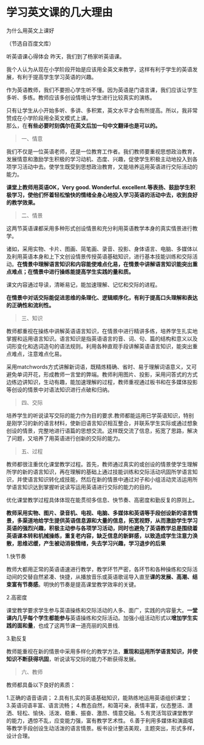 # 学习英文课的几大理由

为什么用英文上课好

（节选自百度文库）

听英语课心得体会         昨天，我们到了杨家听英语课。

我个人认为从现在小学阶段开始是应该用全英文来教学，这样有利于学生的英语发展，有利于提高学生学习英语的兴趣。

作为英语教师，我们不要担心学生听不懂。因为英语是门语言课，我们应该让学生多听、多练。教师应该多创设情境让学生进行比较真实的演练。

只有让学生从小开始多听、多讲、多积累，英文水平才会有所提高。所以，我非常赞成在小学阶段用全英文模式上课。  
那么，在**有些必要时刻偶尔在英文后加一句中文翻译也是可以的。**




>一、情意   

我们不仅是一位英语老师，还是一位教育工作者。我们教师要重视思想政治教育，发展情意和激励学生积极的学习动机、态度、兴趣，促使学生积极主动地投入到各项学习活动中去。使学生既受到思想政治教育，又能培养运用英语进行交际活动的能力。

**课堂上教师用英语OK，Very good. Wonderful. excellent.等表扬、鼓励学生积极学习，使他们怀着轻松愉快的情绪全身心地投入学习英语的活动中去，收到良好的教学效果。**

>二、情景   

这两节英语课都采用多种形式创设情景和充分利用英语教学本身的真实情景进行教学。

诸如，采用实物、卡片、图画、简笔画、录音、投影、身体语言、电脑、多媒体以及利用英语本身和上下文创设情景传授英语基础知识，进行基本技能训练和交际活动。**在情景中理解语言知识和内容能使难点化易，在情景中讲解语言知识能突出重点难点；在情景中进行操练能提高学生实践的量和质。**

课文内容通过导读，清晰易记，能加速理解、记忆和交际的进程。

**在情景中对话交际能促进思维的条理化、逻辑顺序化，有利于提高口头理解和表达的正确性和流利性。**

>三、知识   

教师都重视在操练中讲解英语语言知识，在情景中进行精讲多练，培养学生扎实地掌握和运用语言知识。语言知识是指英语语言的音、词、句、篇的结构和意义以及词形变化和选词造句的语法规则。利用各种直观手段讲解英语语言知识，能突出重点难点，注意难点化易。

采用matchwords方式讲解新词语，既精炼精确、省时、易于理解词语意义，又可避免单词开花，形成教师一言堂的弊端。教师利用图片、投影，采用问答式的方式边练边讲知识，生动有趣，能加速理解的过程，教师重视通过板书和在多媒体投影等创设的情景中对语法知识进行点破和归纳。

>四、交际   

培养学生的听说读写交际的能力作为目的要求.教师都能运用已学英语知识，特别是刚学习的新的语言材料，使新旧语言知识相互整合，并联系学生实际或通过想象创设的情景，完整地进行语篇的思想交流。这样既交流了信息，拓宽了思路，解决了问题，又培养了用英语进行创新的交际的能力。

>五、过程   

教师都很注重优化课堂教学过程。首先，教师通过真实的或创设的情景使学生理解所学的新的语言知识，再在理解的基础上通过技能训练和交际活动巩固所学语言知识，并使语言知识转化成技能，然后在新的情景中通过对子和小组活动灵活运用所学语言知识达到掌握听说读写运用英语进行交际的能力的目的。

优化课堂教学过程具体体现在能贯彻多信息、快节奏、高密度和勤反复的原则上。

**教师采用实物、图片、录音机、电视、电脑、多媒体和英语等手段创设新的语言情景，多渠道地给学生提供英语信息源和大量的信息，拓宽视野，从而激励学生学习英语的强烈兴趣，积极主动参与各项学习活动，同时也避免了英语教学总是围绕着英语课本转和机械操练，重复老内容，缺乏信息的新鲜感，以致造成学生注意力涣散，思维迟缓，产生被动消极情绪，失去学习兴趣，学习退步的后果**  

1.快节奏   

教师大都用正常的英语语速进行教学，教学环节严密，各环节和各种操练和交际活动间的交替自然紧凑、快捷，从播放音乐或英语歌谣导入直至**课的发展、高潮、结束富有节奏感**。明快的节奏是提高课堂教学效率的关键。

2.高密度

课堂教学要求学生参与英语操练和交际活动的人多、面广，实践的内容量大。**一堂课内几乎每个学生都能参与**英语操练和交际活动。加强小组活动形式以**增加学生实践的面和量**，也成了这两节课一道亮丽的风景线.   

3.勤反复

教师能重视在新的情景中采用多样化的教学方法，**重现和运用所学语言知识，并使知识不断获得巩固**，听说读写交际的能力不断获得发展。

>六、教师   

教师都具备以下良好的素质：   

1.正确的语音语调；
2.具有扎实的英语基础知识，能熟练地运用英语组织课堂；   
3.英语词语丰富、语言流畅；
4.教态自然，和蔼可亲，表情丰富，仪态整洁、潇洒、轻松、愉快、活泼、稳重、振奋、激昂、情意交融。
5.有灵活驾驭课堂教学的能力，遇惊不乱，应变能力强，富有教学艺术性。
6.善于利用多媒体和演画唱等教学手段创设生动活泼的语言情景。板书设计整洁美观，主题突出，形式多样，设计合理。



